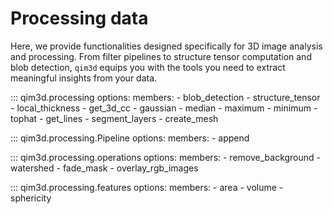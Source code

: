# Processing data

Here, we provide functionalities designed specifically for 3D image analysis and processing. From filter pipelines to structure tensor computation and blob detection, `qim3d` equips you with the tools you need to extract meaningful insights from your data.

::: qim3d.processing
    options:
        members:
            - blob_detection
            - structure_tensor
            - local_thickness
            - get_3d_cc
            - gaussian
            - median
            - maximum
            - minimum
            - tophat
            - get_lines
            - segment_layers
            - create_mesh

::: qim3d.processing.Pipeline
    options:
        members:
            - append

::: qim3d.processing.operations
    options:
        members:
            - remove_background
            - watershed
            - fade_mask
            - overlay_rgb_images

::: qim3d.processing.features
    options:
        members:
            - area
            - volume
            - sphericity